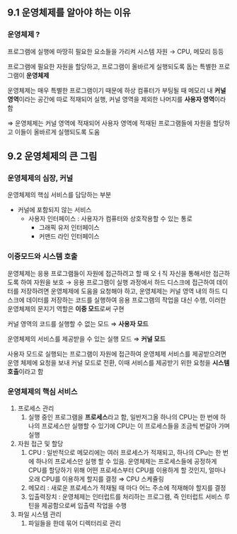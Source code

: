 ## 9.1 운영체제를 알아야 하는 이유

### 운영체제 ?

프로그램에 실행에 마땅히 필요한 요소들을 가리켜 시스템 자원 → CPU, 메모리 등등

프로그램에 필요한 자원을 할당하고, 프로그램이 올바르게 실행되도록 돕는 특별한 프로그램이 **운영체제**

운영체제는 매우 특별한 프로그램이기 때문에 하상 컴퓨터가 부팅될 때 메모리 내 **커널 영역**이라는 공간에 따로 적재되어 실행, 커널 영역을 제외한 나머지를 **사용자 영역**이라 함

⇒ 운영체제는 커널 영역에 적재되어 사용자 영역에 적재된 프로그램들에 자원을 할당하고 이들이 올바르게 실행되도록 도움

## 9.2 운영체제의 큰 그림

### 운영체제의 심장, 커널

운영체제의 핵심 서비스를 담당하는 부분

- 커널에 포함되지 않는 서비스
    - 사용자 인터페이스 : 사용자가 컴퓨터와 상호작용할 수 있는 통로
        - 그래픽 유저 인터페이스
        - 커맨드 라인 인터페이스

### 이중모드와 시스템 호출

운영체제는 응용 프로그램들이 자원에 접근하려고 할 때 오ㅓ직 자신을 통해서만 접근하도록 하여 자원을 보호 → 응용 프로그램이 실행 과정에서 하드 디스크에 접근하여 데이터를 저장하려면 운영체제에 도움을 요청해야 하고, 운영체제는 커널 영역 내의 하드 디스크에 데이터를 저장하는 코드를 실행하여 응용 프로그램의 작업을 대신 수행, 이러한 운영체제의 문지기 역할은 **이중 모드**로써 구현

커널 영역의 코드를 실행할 수 없는 모드 ⇒ **사용자 모드**

운영체제의 서비스를 제공받을 수 있는 실행 모드 ⇒ **커널 모드**

사용자 모드로 실행되는 프로그램이 자원에 접근하여 운영체제 서비스를 제공받으려면 운영 체제에 요청을 보내 커널 모드로 전환, 이때 서비스를 제공받기 위한 요청을 **시스템 호출**이라고 함

### 운영체제의 핵심 서비스

1. 프로세스 관리
    1. 실행 중인 프로그램을 **프로세스**라고 함, 일반저그올 하나의 CPU는 한 번에 하나의 프로세스만 실행할 수 있기에 CPU는 이 프로세스들을 조금씩 번갈아 가며 실행
2. 자원 접근 및 할당
    1. CPU : 일반적으로 메모리에는 여러 프로세스가 적재되고, 하나의 CPu는 한 번에 하나의 프로세스만 실행 할 수 있음. 운영체제는 프로세스들에 공정하게 CPU를 할당하기 위해 어떤 프로세스부터 CPU를 이용하게 할 것인지, 얼마나 오래 CPU를 이용하게 할지를 결정 ⇒ CPU 스케쥴링
    2. 메모리 : 새로운 프로세스가 적재될 때 마다 어느 주소에 적재해야 할지를 결정
    3. 입출력장치 : 운영체제는 인터럽트를 처리하는 프로그램, 즉 인터럽트 서비스 루틴을 제공함으로써 입출력 작업을 수행
3. 파일 시스템 관리
    1. 파일들을 한데 묶어 디렉터리로 관리